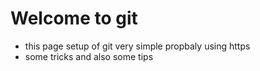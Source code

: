 # Welcome to git

- this page setup of git very simple propbaly using https
- some tricks and also some tips